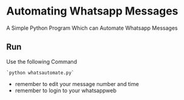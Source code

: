 # Automating Whatsapp Messages
 A Simple Python Program Which can Automate Whatsapp Messages

## Run

Use the following Command

    `python whatsautomate.py`

- remember to edit your message number and time
- remember to login to your whatsappweb